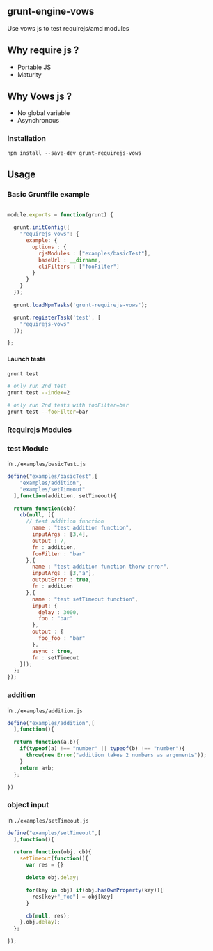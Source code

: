## grunt-engine-vows

Use vows js to test requirejs/amd modules

## Why require js ?

* Portable JS
* Maturity

## Why Vows js ?

* No global variable
* Asynchronous

### Installation

```
npm install --save-dev grunt-requirejs-vows
```

## Usage

### Basic Gruntfile example

```js

module.exports = function(grunt) {

  grunt.initConfig({
    "requirejs-vows": {
      example: {
        options : {
          rjsModules : ["examples/basicTest"],
          baseUrl : __dirname,
          cliFilters : ["fooFilter"]
        }
      }
    }
  });

  grunt.loadNpmTasks('grunt-requirejs-vows');

  grunt.registerTask('test', [
    "requirejs-vows"
  ]);

};

```
#### Launch tests

```sh
grunt test

# only run 2nd test
grunt test --index=2

# only run 2nd tests with fooFilter=bar
grunt test --fooFilter=bar
```

### Requirejs Modules

### test Module

in `./examples/basicTest.js`

```js
define("examples/basicTest",[
    "examples/addition",
    "examples/setTimeout"
  ],function(addition, setTimeout){

  return function(cb){
    cb(null, [{
      // test addition function
        name : "test addition function",
        inputArgs : [3,4],
        output : 7,
        fn : addition,
        fooFilter : "bar"
      },{
        name : "test addition function thorw error",
        inputArgs : [3,"a"],
        outputError : true,
        fn : addition
      },{
        name : "test setTimeout function",
        input: {
          delay : 3000,
          foo : "bar"
        },
        output : {
          foo_foo : "bar"
        },
        async : true,
        fn : setTimeout
    }]);
  };
});
```

### addition

in `./examples/addition.js`

```js
define("examples/addition",[
  ],function(){

  return function(a,b){
    if(typeof(a) !== "number" || typeof(b) !== "number"){
      throw(new Error("addition takes 2 numbers as arguments"));
    }
    return a+b;
  };

})
```

### object input

in `./examples/setTimeout.js`

```js
define("examples/setTimeout",[
  ],function(){

  return function(obj, cb){
    setTimeout(function(){
      var res = {}

      delete obj.delay;

      for(key in obj) if(obj.hasOwnProperty(key)){
        res[key+"_foo"] = obj[key]
      }

      cb(null, res);
    },obj.delay);
  };

});
```
